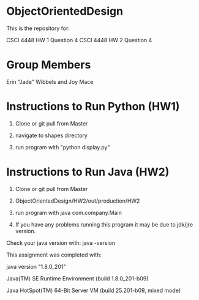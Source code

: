 # ObjectOrientedDesign
This is the repository for:

CSCI 4448 HW 1 Question 4
CSCI 4448 HW 2 Question 4

# Group Members
Erin "Jade" Wibbels and Joy Mace

# Instructions to Run Python (HW1)
1) Clone or git pull from Master

2) navigate to shapes directory

3) run program with "python display.py"

# Instructions to Run Java (HW2)
1) Clone or git pull from Master

2) ObjectOrientedDesign/HW2/out/production/HW2 

3) run program with java com.company.Main

4) If you have any problems running this program it may be due to jdk/jre version.

Check your java version with: java -version

This assignment was completed with:

java version "1.8.0_201"

Java(TM) SE Runtime Environment (build 1.8.0_201-b09)

Java HotSpot(TM) 64-Bit Server VM (build 25.201-b09, mixed mode)
